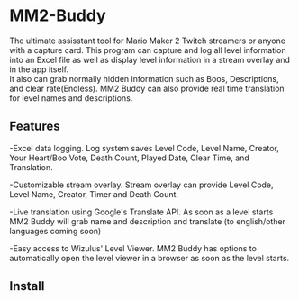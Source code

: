 # MM2-Buddy
The ultimate assisstant tool for Mario Maker 2 Twitch streamers or anyone with a capture card.  This program can capture and log all level information into an Excel file as well as display level information in a stream overlay and in the app itself.  
It also can grab normally hidden information such as Boos, Descriptions, and clear rate(Endless).  MM2 Buddy can also provide real time translation for level names and descriptions.

## Features
-Excel data logging.  Log system saves Level Code, Level Name, Creator, Your Heart/Boo Vote, Death Count, Played Date, Clear Time, and Translation.

-Customizable stream overlay.  Stream overlay can provide Level Code, Level Name, Creator, Timer and Death Count.

-Live translation using Google's Translate API.  As soon as a level starts MM2 Buddy will grab name and description and translate (to english/other languages coming soon)

-Easy access to Wizulus' Level Viewer.  MM2 Buddy has options to automatically open the level viewer in a browser as soon as the level starts.


## Install
